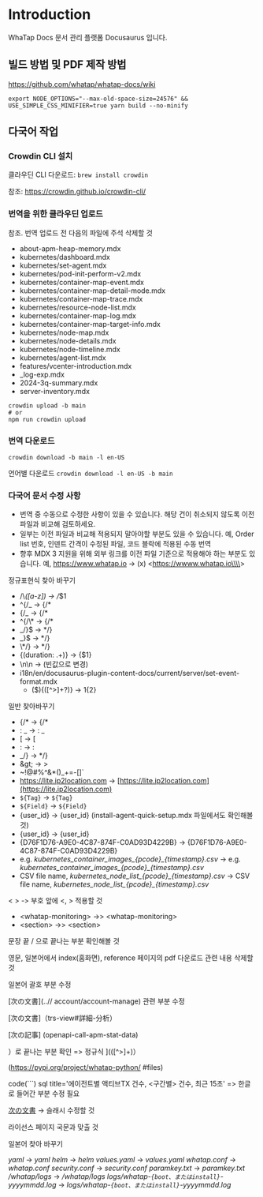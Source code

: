 # Introduction

WhaTap Docs 문서 관리 플랫폼 Docusaurus 입니다.

## 빌드 방법 및 PDF 제작 방법

<https://github.com/whatap/whatap-docs/wiki>

```
export NODE_OPTIONS="--max-old-space-size=24576" && USE_SIMPLE_CSS_MINIFIER=true yarn build --no-minify
```

## 다국어 작업

### Crowdin CLI 설치

클라우딘 CLI 다운로드: `brew install crowdin`

참조: <https://crowdin.github.io/crowdin-cli/>

### 번역을 위한 클라우딘 업로드

참조. 번역 업로드 전 다음의 파일에 주석 삭제할 것

* about-apm-heap-memory.mdx
* kubernetes/dashboard.mdx
* kubernetes/set-agent.mdx
* kubernetes/pod-init-perform-v2.mdx
* kubernetes/container-map-event.mdx
* kubernetes/container-map-detail-mode.mdx
* kubernetes/container-map-trace.mdx
* kubernetes/resource-node-list.mdx
* kubernetes/container-map-log.mdx
* kubernetes/container-map-target-info.mdx
* kubernetes/node-map.mdx
* kubernetes/node-details.mdx
* kubernetes/node-timeline.mdx
* kubernetes/agent-list.mdx
* features/vcenter-introduction.mdx
* \_log-exp.mdx
* 2024-3q-summary.mdx
* server-inventory.mdx

```
crowdin upload -b main
# or
npm run crowdin upload
```

### 번역 다운로드

```
crowdin download -b main -l en-US
```

언어별 다운로드 `crowdin download -l en-US -b main`

### 다국어 문서 수정 사항

* 번역 중 수동으로 수정한 사항이 있을 수 있습니다. 해당 건이 취소되지 않도록 이전 파일과 비교해 검토하세요.
* 일부는 이전 파일과 비교해 적용되지 말아야할 부분도 있을 수 있습니다. 예, Order list 번호, 인덴트 간격이 수정된 파일, 코드 블락에 적용된 수동 번역
* 향후 MDX 3 지원을 위해 외부 링크를 이전 파일 기준으로 적용해야 하는 부분도 있습니다. 예, <https://www.whatap.io> -> (x) <<https://wwww.whatap.io\\\\>>

정규표현식 찾아 바꾸기

* /\\_([a-z]) -> /_$1
* ^\{/_ -> {/*
* \{/_ -> {/*
* ^\{\/\\\* -> {/*
* _\/\}$ -> */}
* _\}$ -> */}
* \\\*\/\} -> */}
* \{(duration: .+)\} -> \{$1\}
* <!---->\n\n -> (빈값으로 변경)
* i18n/en/docusaurus-plugin-content-docs/current/server/set-event-format.mdx
  * (\$)\{([^>]+?)\} -> $1\{$2\}

일반 찾아바꾸기

- {/\* -> {/*
- : \_ -> : _
- \[ -> [
- \: -> :
- _/} -> */}
- &amp;gt; -> &gt;
- ~!@#$%^&\*()\_+=-\[]\` -> ~!@#$%^&*()_+=-[]`
- <https://lite.ip2location.com> -> [https://lite.ip2location.com](https://lite.ip2location.com)
- <code>${Tag}</code> -> <code>&#36;&#123;Tag&#125;</code>
- <code>${Field}</code> -> <code>&#36;&#123;Field&#125;</code>
- {user_id} -> \{user_id\} (install-agent-quick-setup.mdx 파일에서도 확인해볼것)
- \{user_id} -> \{user_id\}
- {D76F1D76-A9E0-4C87-874F-C0AD93D4229B} -> \{D76F1D76-A9E0-4C87-874F-C0AD93D4229B\}
- e.g. _kubernetes_container_images\_{pcode}\_{timestamp}.csv_ -> e.g. _kubernetes_container_images\_\{pcode\}\_\{timestamp\}.csv_
- CSV file name, _kubernetes_node_list\_{pcode}\_{timestamp}.csv_ -> CSV file name, _kubernetes_node_list\_\{pcode\}\_\{timestamp\}.csv_

< > -> 부호 앞에 &lt;, &gt; 적용할 것

- \<whatap-monitoring\> ->> &lt;whatap-monitoring&gt;
- \<section> ->> &lt;section&gt;

문장 끝 / 으로 끝나는 부분 확인해볼 것

영문, 일본어에서 index(홈화면), reference 페이지의 pdf 다운로드 관련 내용 삭제할 것

일본어 괄호 부분 수정

[次の文書]\(..// account/account-manage) 관련 부분 수정

[次の文書]（trs-view#詳細-分析）

[次の記事] \(openapi-call-apm-stat-data)

）로 끝나는 부분 확인 => 정규식 \]\(([^>]+)）

\(<https://pypi.org/project/whatap-python/> #files)

code(```) sql title='에이전트별 액티브TX 건수, <구간별> 건수, 최근 15초'
=> 한글로 들어간 부분 수정 필요

[次の文書](..／billing) -> 슬래시 수정할 것

라이선스 페이지 국문과 맞출 것

일본어 찾아 바꾸기

_yaml_ -> *yaml*
_helm_ -> *helm*
_values.yaml_ -> *values.yaml*
_whatap.conf_ -> *whatap.conf*
_security.conf_ -> *security.conf*
_paramkey.txt_ -> *paramkey.txt*
_/whatap/logs_ -> */whatap/logs*
_logs/whatap-`{boot、またはinstall}`-yyyymmdd.log_ -> *logs/whatap-`{boot、またはinstall}`-yyyymmdd.log*
